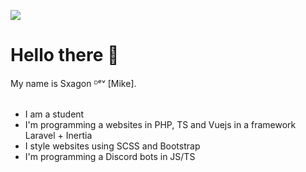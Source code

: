![](https://tenor.com/view/venom-treasure-island-dr-livesey-livesey-megaboss-gif-26407339)

# Hello there 👋<br/>
My name is Sxagon ᴰᵉᵛ [Mike].<br/><br/>
- I am a student
- I'm programming a websites in PHP, TS and Vuejs in a framework Laravel + Inertia
- I style websites using SCSS and Bootstrap
- I'm programming a Discord bots in JS/TS
